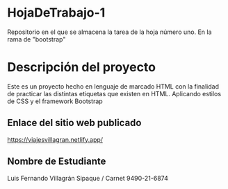 # HojaDeTrabajo-1
Repositorio en el que se almacena la tarea de la hoja número uno. En la rama de "bootstrap"

# Descripción del proyecto

Este es un proyecto hecho en lenguaje de marcado HTML con la finalidad de practicar las distintas etiquetas que existen en HTML. Aplicando estilos de CSS y el framework Bootstrap

## Enlace del sitio web publicado

https://viajesvillagran.netlify.app/

## Nombre de Estudiante

Luis Fernando Villagrán Sipaque / Carnet 9490-21-6874
